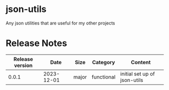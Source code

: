 # json-utils
Any json utilities that are useful for my other projects

# Release Notes
|Release version  |Date  |Size  | Category |Content |
|--|--|--|--|--|
|0.0.1|2023-12-01|major|functional|initial set up of json-utils|